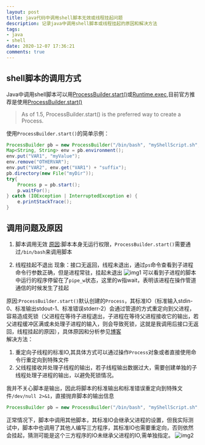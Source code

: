 ```yaml
---
layout: post
title: java代码中调用shell脚本无效或线程挂起问题
description: 记录java中调用shell脚本或线程挂起的原因和解决方法
tags:
- java
- shell
date: 2020-12-07 17:36:21
comments: true
---
```


## shell脚本的调用方式
Java中调用shell脚本可以用[ProcessBuilder.start()](https://docs.oracle.com/javase/8/docs/api/java/lang/ProcessBuilder.html)或[Runtime.exec](https://docs.oracle.com/javase/8/docs/api/java/lang/Runtime.html),目前官方推荐是使用[ProcessBuilder.start()](https://docs.oracle.com/javase/8/docs/api/java/lang/ProcessBuilder.html)
> As of 1.5, ProcessBuilder.start() is the preferred way to create a Process.

使用`ProcessBuilder.start()`的简单示例：
```java
ProcessBuilder pb = new ProcessBuilder("/bin/bash", "myShellScript.sh", "myArg1", "myArg2");
Map<String, String> env = pb.environment();
env.put("VAR1", "myValue");
env.remove("OTHERVAR");
env.put("VAR2", env.get("VAR1") + "suffix");
pb.directory(new File("myDir"));
try{
    Process p = pb.start();
    p.waitFor();
} catch (IOException | InterruptedException e) {
    e.printStackTrace();
}
```
## 调用问题及原因
1. 脚本调用无效
[原因](https://stackoverflow.com/questions/25647806/running-shell-script-from-external-directory-no-such-file-or-directory):脚本本身无运行权限，`ProcessBuilder.start()`需要通过`/bin/bash`来调用脚本

2. 线程挂起不退出
现象：接口无返回，线程未退出，通过`ps`命令查看到子进程命令行参数正确，但是进程常驻，挂起未退出
![img1](/img/java/java-run-shell-1.jpg)
可以看到子进程的脚本中运行的程序停留在了`pipe_w`状态，这里的w指wait，表明该进程在操作管道通信的时候发生了挂起

原因:`ProcessBuilder.start()`默认创建的`Process`，其标准IO（标准输入stdin-0、标准输出stdout-1、标准错误stderr-2）会通过管道的方式重定向到父进程，容易造成死锁（父进程在等待子进程退出，子进程在等待父进程接收它的输出，若父进程缓冲区满或未处理子进程的输入，则会导致死锁，这就是我调用后接口无返回，线程挂起的原因），具体原因和分析参见[博客](https://blog.csdn.net/sj13051180/article/details/47865803)  
解决方法：  
1. 重定向子线程的标准IO,其具体方式可以通过操作`Process`对象或者直接使用命令行重定向到特殊文件
2. 父线程接收并处理子线程的输出，若子线程输出数据过大，需要创建单独的子线程处理子进程的输出，以避免死锁情况。  

我并不关心脚本是输出，因此将脚本的标准输出和标准错误重定向到特殊文件`/dev/null 2>&1`，直接抛弃脚本的输出信息
```java
ProcessBuilder pb = new ProcessBuilder("/bin/bash", "myShellScript.sh", "myArg1", "myArg2", ">dev/null 2>&1");
```
正常情况下，脚本中调用其他脚本，其标准IO会继承父进程的设置，但我实际测试中，脚本中也调用了其他人编写三方程序，其标准IO也需要重定向，否则依然会挂起，猜测可能是这个三方程序的IO未继承父进程的IO,需单独指定。
![img2](/img/java/java-run-shell-2.jpg)
